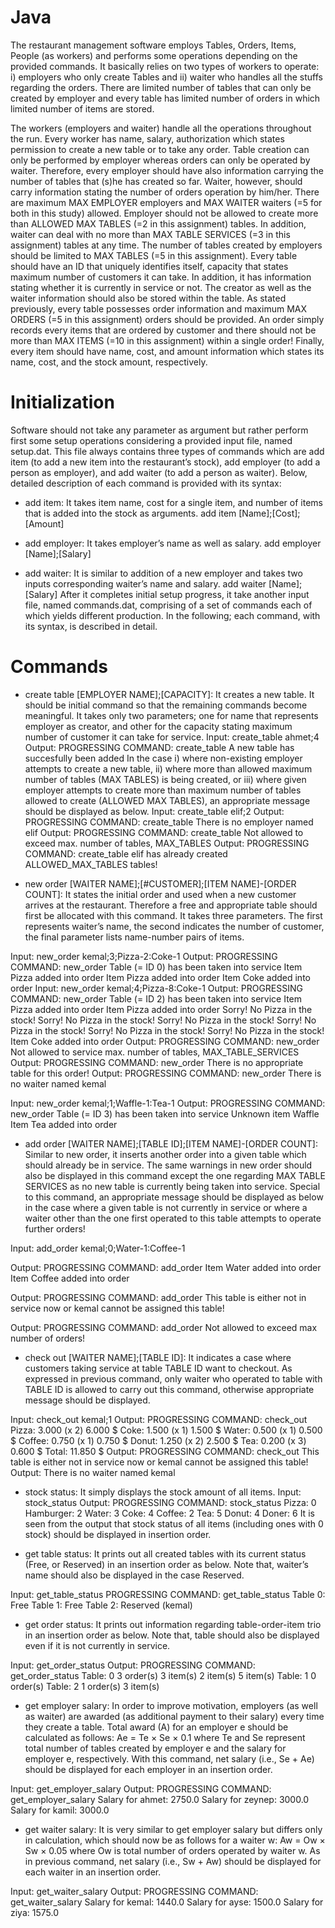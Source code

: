 # Java

The restaurant management software employs Tables, Orders, Items, People (as workers) and
performs some operations depending on the provided commands. It basically relies on two
types of workers to operate: i) employers who only create Tables and ii) waiter who
handles all the stuffs regarding the orders. There are limited number of tables that can only
be created by employer and every table has limited number of orders in which limited number
of items are stored.

The workers (employers and waiter) handle all the operations throughout the run.
Every worker has name, salary, authorization which states permission to create a new table
or to take any order. Table creation can only be performed by employer whereas orders can
only be operated by waiter. Therefore, every employer should have also information carrying
the number of tables that (s)he has created so far. Waiter, however, should carry information
stating the number of orders operation by him/her. There are maximum MAX EMPLOYER
employers and MAX WAITER waiters (=5 for both in this study) allowed. Employer should
not be allowed to create more than ALLOWED MAX TABLES (=2 in this assignment) tables. In
addition, waiter can deal with no more than MAX TABLE SERVICES (=3 in this assignment)
tables at any time.
The number of tables created by employers should be limited to MAX TABLES (=5 in this
assignment). Every table should have an ID that uniquely identifies itself, capacity that states
maximum number of customers it can take. In addition, it has information stating whether
it is currently in service or not. The creator as well as the waiter information should also
be stored within the table. As stated previously, every table possesses order information and
maximum MAX ORDERS (=5 in this assignment) orders should be provided.
An order simply records every items that are ordered by customer and there should not be
more than MAX ITEMS (=10 in this assignment) within a single order! Finally, every item
should have name, cost, and amount information which states its name, cost, and the stock
amount, respectively.


# Initialization

Software should not take any parameter as argument but rather perform first some setup
operations considering a provided input file, named setup.dat. This file always contains
three types of commands which are add item (to add a new item into the restaurant’s stock),
add employer (to add a person as employer), and add waiter (to add a person as waiter).
Below, detailed description of each command is provided with its syntax:


* add item: It takes item name, cost for a single item, and number of items that is
added into the stock as arguments.
add item [Name];[Cost];[Amount]


* add employer: It takes employer’s name as well as salary.
add employer [Name];[Salary]


* add waiter: It is similar to addition of a new employer and takes two inputs corresponding waiter’s name and salary.
add waiter [Name];[Salary]
After it completes initial setup progress, it take another input file, named commands.dat,
comprising of a set of commands each of which yields different production. In the following;
each command, with its syntax, is described in detail.



# Commands


* create table [EMPLOYER NAME];[CAPACITY]: It creates a new table. It should
be initial command so that the remaining commands become meaningful. It takes only
two parameters; one for name that represents employer as creator, and other for the
capacity stating maximum number of customer it can take for service.
Input:
create_table ahmet;4
Output:
PROGRESSING COMMAND: create_table
A new table has succesfully been added
In the case i) where non-existing employer attempts to create a new table, ii) where
more than allowed maximum number of tables (MAX TABLES) is being created, or iii)
where given employer attempts to create more than maximum number of tables allowed to create (ALLOWED MAX TABLES), an appropriate message should be displayed
as below.
Input:
create_table elif;2
Output:
PROGRESSING COMMAND: create_table
There is no employer named elif
Output:
PROGRESSING COMMAND: create_table
Not allowed to exceed max. number of tables, MAX_TABLES
Output:
PROGRESSING COMMAND: create_table
elif has already created ALLOWED_MAX_TABLES tables!


* new order [WAITER NAME];[#CUSTOMER];[ITEM NAME]-[ORDER COUNT]: It states
the initial order and used when a new customer arrives at the restaurant. Therefore a
free and appropriate table should first be allocated with this command. It takes three
parameters. The first represents waiter’s name, the second indicates the number of
customer, the final parameter lists name-number pairs of items.


Input:
new_order kemal;3;Pizza-2:Coke-1
Output:
PROGRESSING COMMAND: new_order
Table (= ID 0) has been taken into service
Item Pizza added into order
Item Pizza added into order
Item Coke added into order
Input:
new_order kemal;4;Pizza-8:Coke-1
Output:
PROGRESSING COMMAND: new_order
Table (= ID 2) has been taken into service
Item Pizza added into order
Item Pizza added into order
Sorry! No Pizza in the stock!
Sorry! No Pizza in the stock!
Sorry! No Pizza in the stock!
Sorry! No Pizza in the stock!
Sorry! No Pizza in the stock!
Sorry! No Pizza in the stock!
Item Coke added into order
Output:
PROGRESSING COMMAND: new_order
Not allowed to service max. number of tables, MAX_TABLE_SERVICES
Output:
PROGRESSING COMMAND: new_order
There is no appropriate table for this order!
Output:
PROGRESSING COMMAND: new_order
There is no waiter named kemal

Input:
new_order kemal;1;Waffle-1:Tea-1
Output:
PROGRESSING COMMAND: new_order
Table (= ID 3) has been taken into service
Unknown item Waffle
Item Tea added into order

* add order [WAITER NAME];[TABLE ID];[ITEM NAME]-[ORDER COUNT]: Similar to new order, it inserts another order into a given table which should already be in service. The same warnings in new order should also be displayed in this command except the one regarding MAX TABLE SERVICES as no new table is currently being taken into service. Special to this command, an appropriate message should be displayed as
below in the case where a given table is not currently in service or where a waiter other than the one first operated to this table attempts to operate further orders!

Input:
add_order kemal;0;Water-1:Coffee-1

Output:
PROGRESSING COMMAND: add_order
Item Water added into order
Item Coffee added into order

Output:
PROGRESSING COMMAND: add_order
This table is either not in service now or kemal cannot be
assigned this table!

Output:
PROGRESSING COMMAND: add_order
Not allowed to exceed max number of orders!


* check out [WAITER NAME];[TABLE ID]: It indicates a case where customers taking service at table TABLE ID want to checkout. As expressed in previous command,
only waiter who operated to table with TABLE ID is allowed to carry out this command,
otherwise appropriate message should be displayed.

Input:
check_out kemal;1
Output:
PROGRESSING COMMAND: check_out
Pizza: 3.000 (x 2) 6.000 $
Coke: 1.500 (x 1) 1.500 $
Water: 0.500 (x 1) 0.500 $
Coffee: 0.750 (x 1) 0.750 $
Donut: 1.250 (x 2) 2.500 $
Tea: 0.200 (x 3) 0.600 $
Total: 11.850 $
Output:
PROGRESSING COMMAND: check_out
This table is either not in service now or kemal cannot be
assigned this table!
Output:
There is no waiter named kemal


* stock status: It simply displays the stock amount of all items.
Input:
stock_status
Output:
PROGRESSING COMMAND: stock_status
Pizza: 0
Hamburger: 2
Water: 3
Coke: 4
Coffee: 2
Tea: 5
Donut: 4
Doner: 6
It is seen from the output that stock status of all items (including ones with 0 stock)
should be displayed in insertion order.



* get table status: It prints out all created tables with its current status (Free, or
Reserved) in an insertion order as below. Note that, waiter’s name should also be
displayed in the case Reserved.

Input:
get_table_status
PROGRESSING COMMAND: get_table_status
Table 0: Free
Table 1: Free
Table 2: Reserved (kemal)


* get order status: It prints out information regarding table-order-item trio in an
insertion order as below. Note that, table should also be displayed even if it is not
currently in service.

Input:
get_order_status
Output:
PROGRESSING COMMAND: get_order_status
Table: 0
3 order(s)
3 item(s)
2 item(s)
5 item(s)
Table: 1
0 order(s)
Table: 2
1 order(s)
3 item(s)


* get employer salary: In order to improve motivation, employers (as well as waiter)
are awarded (as additional payment to their salary) every time they create a table. Total
award (A) for an employer e should be calculated as follows:
                            Ae = Te × Se × 0.1
where Te and Se represent total number of tables created by employer e and the salary
for employer e, respectively.
With this command, net salary (i.e., Se + Ae) should be displayed for each employer in
an insertion order.

Input:
get_employer_salary
Output:
PROGRESSING COMMAND: get_employer_salary
Salary for ahmet: 2750.0
Salary for zeynep: 3000.0
Salary for kamil: 3000.0


* get waiter salary: It is very similar to get employer salary but differs only in
calculation, which should now be as follows for a waiter w:
                            Aw = Ow × Sw × 0.05
where Ow is total number of orders operated by waiter w. As in previous command,
net salary (i.e., Sw + Aw) should be displayed for each waiter in an insertion order.


Input:
get_waiter_salary
Output:
PROGRESSING COMMAND: get_waiter_salary
Salary for kemal: 1440.0
Salary for ayse: 1500.0
Salary for ziya: 1575.0


